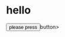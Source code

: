 <!DOCUTYPE html>
<html>
  <body>
    <h1>hello</h1>
    <button>please press</button>button>
  </body>
</html>
